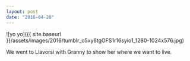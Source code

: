 ```yaml
---
layout: post
date: "2016-04-20"
---
```


![yo yo]({{ site.baseurl }}/assets/images/2016/tumblr_o5xy6tgOFS1r16syio1_1280-1024x576.jpg)

We went to Llavorsi with Granny to show her where we want to live.
